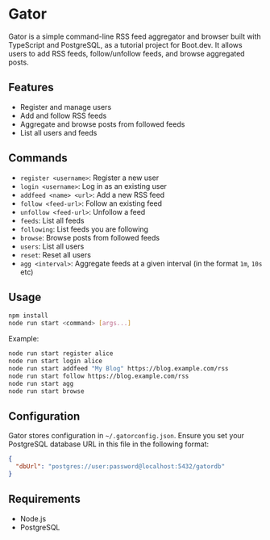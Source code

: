 # Gator

Gator is a simple command-line RSS feed aggregator and browser built with TypeScript and PostgreSQL, as a tutorial project for Boot.dev. It allows users to add RSS feeds, follow/unfollow feeds, and browse aggregated posts.

## Features

- Register and manage users
- Add and follow RSS feeds
- Aggregate and browse posts from followed feeds
- List all users and feeds

## Commands

- `register <username>`: Register a new user
- `login <username>`: Log in as an existing user
- `addfeed <name> <url>`: Add a new RSS feed
- `follow <feed-url>`: Follow an existing feed
- `unfollow <feed-url>`: Unfollow a feed
- `feeds`: List all feeds
- `following`: List feeds you are following
- `browse`: Browse posts from followed feeds
- `users`: List all users
- `reset`: Reset all users
- `agg <interval>`: Aggregate feeds at a given interval (in the format `1m`, `10s` etc)

## Usage

```sh
npm install
node run start <command> [args...]
```

Example:

```sh
node run start register alice
node run start login alice
node run start addfeed "My Blog" https://blog.example.com/rss
node run start follow https://blog.example.com/rss
node run start agg
node run start browse
```

## Configuration

Gator stores configuration in `~/.gatorconfig.json`. Ensure you set your PostgreSQL database URL in this file in the following format:

```json
{
  "dbUrl": "postgres://user:password@localhost:5432/gatordb"
}
```

## Requirements

- Node.js
- PostgreSQL

